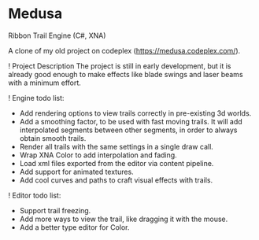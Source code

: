 Medusa
======

Ribbon Trail Engine (C#, XNA)

A clone of my old project on codeplex (https://medusa.codeplex.com/).


! Project Description
The project is still in early development, but it is already good enough to make effects like blade swings and laser beams with a minimum effort.


! Engine todo list:
* Add rendering options to view trails correctly in pre-existing 3d worlds.
* Add a smoothing factor, to be used with fast moving trails. It will add interpolated segments between other segments, in order to always obtain smooth trails.
* Render all trails with the same settings in a single draw call.
* Wrap XNA Color to add interpolation and fading.
* Load xml files exported from the editor via content pipeline.
* Add support for animated textures.
* Add cool curves and paths to craft visual effects with trails.


! Editor todo list:
* Support trail freezing.
* Add more ways to view the trail, like dragging it with the mouse.
* Add a better type editor for Color.
